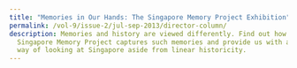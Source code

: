 ```yaml
---
title: "Memories in Our Hands: The Singapore Memory Project Exhibition"
permalink: /vol-9/issue-2/jul-sep-2013/director-column/
description: Memories and history are viewed differently. Find out how the
  Singapore Memory Project captures such memories and provide us with another
  way of looking at Singapore aside from linear historicity.
---
```

